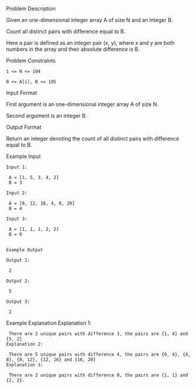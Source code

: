 Problem Description

Given an one-dimensional integer array A of size N and an integer B.

Count all distinct pairs with difference equal to B.

Here a pair is defined as an integer pair (x, y), where x and y are both numbers in the array and their absolute difference is B.



Problem Constraints
    
    1 <= N <= 104
    
    0 <= A[i], B <= 105



Input Format

First argument is an one-dimensional integer array A of size N.

Second argument is an integer B.



Output Format

Return an integer denoting the count of all distinct pairs with difference equal to B.



Example Input

    Input 1:
    
     A = [1, 5, 3, 4, 2]
     B = 3
    
    Input 2:
    
     A = [8, 12, 16, 4, 0, 20]
     B = 4
    
    Input 3:
    
     A = [1, 1, 1, 2, 2]
     B = 0
    
    
    Example Output
    
    Output 1:
    
     2
    
    Output 2:
    
     5
    
    Output 3:
    
     2


Example Explanation
    Explanation 1:
    
     There are 2 unique pairs with difference 3, the pairs are {1, 4} and {5, 2} 
    Explanation 2:
    
     There are 5 unique pairs with difference 4, the pairs are {0, 4}, {4, 8}, {8, 12}, {12, 16} and {16, 20} 
    Explanation 3:
    
     There are 2 unique pairs with difference 0, the pairs are {1, 1} and {2, 2}.